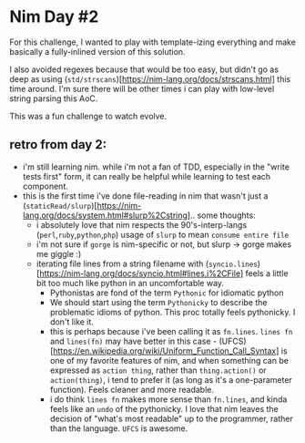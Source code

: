 # Nim Day #2

For this challenge, I wanted to play with template-izing everything and make 
basically a fully-inlined version of this solution.

I also avoided regexes because that would be too easy, but didn't go as deep as 
using (`std/strscans`)[https://nim-lang.org/docs/strscans.html] this time around.
I'm sure there will be other times i can play with low-level string parsing this AoC.

This was a fun challenge to watch evolve.

## retro from day 2:

* i'm still learning nim. while i'm not a fan of TDD, especially in the "write tests first" form, it can really be helpful while learning to test each component.
* this is the first time i've done file-reading in nim that wasn't just a (`staticRead/slurp`)[https://nim-lang.org/docs/system.html#slurp%2Cstring].. some thoughts:
  * i absolutely love that nim respects the 90's-interp-langs (`perl`,`ruby`,`python`,`php`) usage of `slurp` to mean `consume entire file`
  * i'm not sure if `gorge` is nim-specific or not, but slurp -> gorge makes me giggle :) 
  * iterating file lines from a string filename with 
    (`syncio.lines`)[https://nim-lang.org/docs/syncio.html#lines.i%2CFile] 
    feels a little bit too much like python in an uncomfortable way.
    * Pythonistas are fond of the term `Pythonic` for idiomatic python 
    * We should start using the term `Pythonicky` to describe the problematic
      idioms of python. This proc totally feels pythonicky. I don't like it.
    * this is perhaps because i've been calling it as `fn.lines`. 
      `lines fn` and `lines(fn)` may have better in this case - 
      (UFCS)[https://en.wikipedia.org/wiki/Uniform_Function_Call_Syntax] 
      is one of my favorite features of nim, and when something can be 
      expressed as `action thing`, rather than `thing.action()` or `action(thing)`, 
      i tend to prefer it (as long as it's a one-parameter function). Feels cleaner 
      and more readable.
    * i do think `lines fn` makes more sense than `fn.lines`, and kinda feels
      like an `undo` of the pythonicky. I love that nim leaves the decision of
      "what's most readable" up to the programmer, rather than the language. `UFCS` is awesome.

